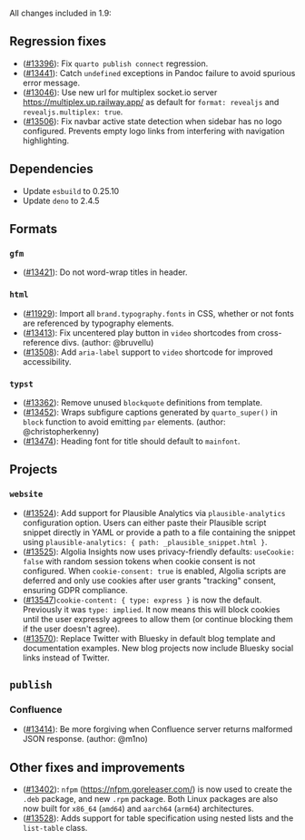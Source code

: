 All changes included in 1.9:

## Regression fixes

- ([#13396](https://github.com/quarto-dev/quarto-cli/issues/13396)): Fix `quarto publish connect` regression.
- ([#13441](https://github.com/quarto-dev/quarto-cli/pull/13441)): Catch `undefined` exceptions in Pandoc failure to avoid spurious error message.
- ([#13046](https://github.com/quarto-dev/quarto-cli/issues/13046)): Use new url for multiplex socket.io server <https://multiplex.up.railway.app/> as default for `format: revealjs` and `revealjs.multiplex: true`.
- ([#13506](https://github.com/quarto-dev/quarto-cli/issues/13506)): Fix navbar active state detection when sidebar has no logo configured. Prevents empty logo links from interfering with navigation highlighting.

## Dependencies

- Update `esbuild` to 0.25.10
- Update `deno` to 2.4.5

## Formats

### `gfm`

- ([#13421](https://github.com/quarto-dev/quarto-cli/issues/13421)): Do not word-wrap titles in header.

### `html`

- ([#11929](https://github.com/quarto-dev/quarto-cli/issues/11929)): Import all `brand.typography.fonts` in CSS, whether or not fonts are referenced by typography elements.
- ([#13413](https://github.com/quarto-dev/quarto-cli/issues/13413)): Fix uncentered play button in `video` shortcodes from cross-reference divs. (author: @bruvellu)
- ([#13508](https://github.com/quarto-dev/quarto-cli/issues/13508)): Add `aria-label` support to `video` shortcode for improved accessibility.

### `typst`

- ([#13362](https://github.com/quarto-dev/quarto-cli/issues/13362)): Remove unused `blockquote` definitions from template.
- ([#13452](https://github.com/quarto-dev/quarto-cli/issues/13452)): Wraps subfigure captions generated by `quarto_super()` in `block` function to avoid emitting `par` elements. (author: @christopherkenny)
- ([#13474](https://github.com/quarto-dev/quarto-cli/issues/13474)): Heading font for title should default to `mainfont`.

## Projects

### `website`

- ([#13524](https://github.com/quarto-dev/quarto-cli/issues/13524)): Add support for Plausible Analytics via `plausible-analytics` configuration option. Users can either paste their Plausible script snippet directly in YAML or provide a path to a file containing the snippet using `plausible-analytics: { path: _plausible_snippet.html }`.
- ([#13525](https://github.com/quarto-dev/quarto-cli/issues/13525)): Algolia Insights now uses privacy-friendly defaults: `useCookie: false` with random session tokens when cookie consent is not configured. When `cookie-consent: true` is enabled, Algolia scripts are deferred and only use cookies after user grants "tracking" consent, ensuring GDPR compliance.
- ([#13547](https://github.com/quarto-dev/quarto-cli/issues/13547))`cookie-content: { type: express }` is now the default. Previously it was `type: implied`. It now means this will block cookies until the user expressly agrees to allow them (or continue blocking them if the user doesn't agree).
- ([#13570](https://github.com/quarto-dev/quarto-cli/pull/13570)): Replace Twitter with Bluesky in default blog template and documentation examples. New blog projects now include Bluesky social links instead of Twitter.

## `publish`

### Confluence

- ([#13414](https://github.com/quarto-dev/quarto-cli/issues/13414)): Be more forgiving when Confluence server returns malformed JSON response. (author: @m1no)

## Other fixes and improvements

- ([#13402](https://github.com/quarto-dev/quarto-cli/issues/13402)): `nfpm` (<https://nfpm.goreleaser.com/>) is now used to create the `.deb` package, and new `.rpm` package. Both Linux packages are also now built for `x86_64` (`amd64`) and `aarch64` (`arm64`) architectures.
- ([#13528](https://github.com/quarto-dev/quarto-cli/pull/13528)): Adds support for table specification using nested lists and the `list-table` class.
